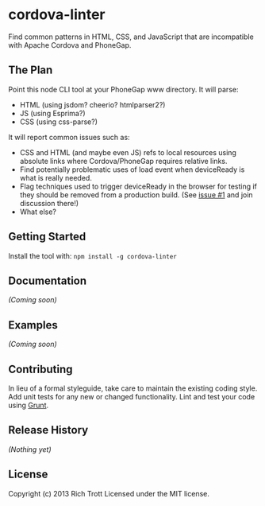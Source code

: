 # cordova-linter

Find common patterns in HTML, CSS, and JavaScript that are incompatible with Apache Cordova and PhoneGap.


## The Plan

Point this node CLI tool at your PhoneGap www directory. It will parse:

* HTML (using jsdom? cheerio? htmlparser2?)
* JS (using Esprima?)
* CSS (using css-parse?)

It will report common issues such as:

* CSS and HTML (and maybe even JS) refs to local resources using absolute links where Cordova/PhoneGap requires relative links.
* Find potentially problematic uses of load event when deviceReady is what is really needed.
* Flag techniques used to trigger deviceReady in the browser for testing if they should be removed from a production build. (See [issue #1](https://github.com/Trott/cordova-linter/issues/1) and join discussion there!)
* What else?

## Getting Started
Install the tool with: `npm install -g cordova-linter`

## Documentation
_(Coming soon)_

## Examples
_(Coming soon)_

## Contributing
In lieu of a formal styleguide, take care to maintain the existing coding style. Add unit tests for any new or changed functionality. Lint and test your code using [Grunt](http://gruntjs.com/).

## Release History
_(Nothing yet)_

## License
Copyright (c) 2013 Rich Trott
Licensed under the MIT license.
